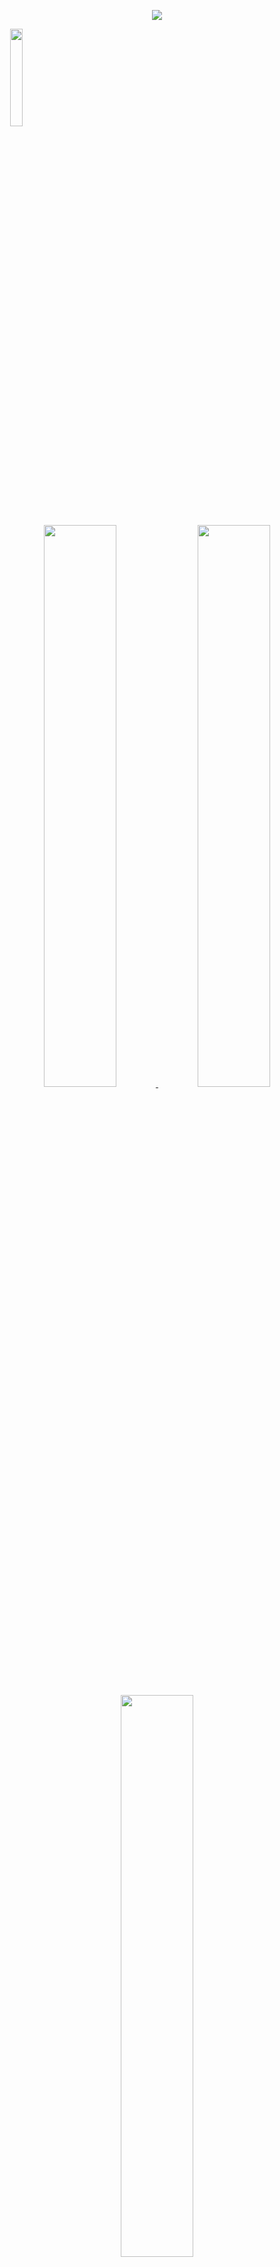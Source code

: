 
<p align="center">
  <img src="https://raw.githubusercontent.com/vandalsoul/vandalsoul/main/media/mee.gif" />
</p>

<p align="left">
  ㅤ
  <img width="20%" src="https://img.shields.io/badge/repositories-000000?style=for-the-badge&logo=github&logoColor=ffffff" />
</p>
  
<p align="center">
  <a href="https://github.com/vandalsoul/dedsec-grub2-theme">
    <img width="48%" src="https://github-readme-stats.vercel.app/api/pin/?username=vandalsoul&repo=dedsec-grub2-theme&show_icons=true&theme=chartreuse-dark&hide_border=true" />
  </a>
  <a href="https://github.com/vandalsoul/darkmatter-grub2-theme">
    <img width="48%" src="https://github-readme-stats.vercel.app/api/pin/?username=vandalsoul&repo=darkmatter-grub2-theme&show_icons=true&theme=chartreuse-dark&hide_border=true" />
  </a>
  <a href="https://github.com/vandalsoul/grub-tweaks">
    <img width="48%" src="https://github-readme-stats.vercel.app/api/pin/?username=vandalsoul&repo=grub-tweaks&show_icons=true&theme=chartreuse-dark&hide_border=true" />
  </a>
</p>

<br>

<p align="left">
  ㅤ
  <img width="15%" src="https://img.shields.io/badge/socials-000000?style=for-the-badge&logo=github&logoColor=ffffff" />
</p>

<p align="center">
  <img width="48%" src="https://github-readme-stats.vercel.app/api?username=vandalsoul&show_icons=true&theme=chartreuse-dark&hide_border=true" />
  <img width="48%" src="https://github-readme-streak-stats.herokuapp.com/?user=vandalsoul&theme=chartreuse-dark&hide_border=true" />
</p>

<p align="center">
  <a href="mailto:vandalsoul.github@protonmail.com">
    <img width="10%" src="http://raw.githubusercontent.com/vandalsoul/vandalsoul/main/media/protnmail.png" />
  </a>
  <a href="https://www.pling.com/u/ghost-black">
    <img width="10%" src="http://raw.githubusercontent.com/vandalsoul/vandalsoul/main/media/pling.png" />
  </a>
  <a href="https://twitter.com/vandal_soul">
    <img width="10%" src="http://raw.githubusercontent.com/vandalsoul/vandalsoul/main/media/twitter.png" />
  </a>
  <a href="https://ko-fi.com/vandalsoul">
    <img width="10%" src="http://raw.githubusercontent.com/vandalsoul/vandalsoul/main/media/ko-fi.png" />
  </a>
</p>

<p align="center">
  <img width="24%" src="http://raw.githubusercontent.com/vandalsoul/vandalsoul/main/media/twitter.png" />
  <a href="https://twitter.com/vandal_soul">
    <img width="43%" src="https://github-readme-twitter-gazf.vercel.app/api?id=vandal_soul&layout=wide&show_border=on&show_retweet=off&show_reply=on" />
  </a>
</p>
